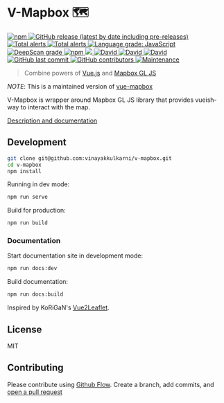 # V-Mapbox 🗺 

<a title="npm" href="https://www.npmjs.com/package/v-mapbox" rel="nofollow">
  <img alt="npm" src="https://img.shields.io/npm/v/v-mapbox?label=npm%40latest&logo=npm">
</a>
<a title="GitHub Release" href="https://github.com/vinayakkulkarni/v-mapbox/releases" rel="nofollow">
  <img alt="GitHub release (latest by date including pre-releases)" src="https://img.shields.io/github/v/release/vinayakkulkarni/v-mapbox?include_prereleases&logo=github">
</a>
<a title="CI Status" href="https://github.com/vinayakkulkarni/v-mapbox/actions?query=workflow%3Aci" rel="nofollow">
  <img alt="Total alerts" src="https://github.com/vinayakkulkarni/v-mapbox/workflows/ci/badge.svg">
</a>
<a href="https://lgtm.com/projects/g/vinayakkulkarni/v-mapbox/alerts/" rel="nofollow">
  <img alt="Total alerts" src="https://img.shields.io/lgtm/alerts/g/vinayakkulkarni/v-mapbox.svg?logo=lgtm&logoWidth=18"/>
</a>
<a href="https://lgtm.com/projects/g/vinayakkulkarni/v-mapbox/context:javascript">
  <img alt="Language grade: JavaScript" src="https://img.shields.io/lgtm/grade/javascript/g/vinayakkulkarni/v-mapbox.svg?logo=lgtm&logoWidth=18"/>
</a>
<a title="DeepScan Grade" href="https://deepscan.io/dashboard#view=project&tid=9055&pid=12397&bid=190811">
  <img src="https://deepscan.io/api/teams/9055/projects/12397/branches/190811/badge/grade.svg" alt="DeepScan grade">
</a>
<a title="downloads" href="http://npm-stat.com/charts.html?package=v-mapbox" rel="nofollow">
  <img alt="npm" src="https://img.shields.io/npm/dm/v-mapbox">
</a>
<a title="deploy" href="https://github.com/algolia/shipjs" rel="nofollow">
  <img src="https://img.shields.io/badge/deploy-🛳%20Ship.js-blue?style=flat" />
</a>
<a title="Dependencies" href="https://david-dm.org/vinayakkulkarni/v-mapbox" rel="nofollow">
  <img alt="David" src="https://img.shields.io/david/vinayakkulkarni/v-mapbox">
</a>
<a title="Dev Dependencies" href="https://david-dm.org/vinayakkulkarni/v-mapbox?type=dev" rel="nofollow">
  <img alt="David" src="https://img.shields.io/david/dev/vinayakkulkarni/v-mapbox">
</a>
<a title="Peer Dependencies" href="https://david-dm.org/vinayakkulkarni/v-mapbox?type=peer" rel="nofollow">
  <img alt="David" src="https://img.shields.io/david/peer/vinayakkulkarni/v-mapbox">
</a>
<a title="Last Commit" href="https://github.com/vinayakkulkarni/v-mapbox/commits/master" rel="nofollow">
  <img alt="GitHub last commit" src="https://img.shields.io/github/last-commit/vinayakkulkarni/v-mapbox">
</a>
<a title="Contributors" href="https://github.com/vinayakkulkarni/v-mapbox/graphs/contributors" rel="nofollow">
  <img alt="GitHub contributors" src="https://img.shields.io/github/contributors/vinayakkulkarni/v-mapbox">
</a>
<a title="maintenance" href="https://github.com/vinayakkulkarni/v-mapbox/commits/master" rel="nofollow">
  <img alt="Maintenance" src="https://img.shields.io/maintenance/yes/2020">
</a>

> Combine powers of [Vue.js](https://vuejs.org/) and [Mapbox GL JS](https://mapbox.com/mapbox-gl-js)

_NOTE_: This is a maintained version of [vue-mapbox](https://github.com/soal/vue-mapbox)

V-Mapbox is wrapper around Mapbox GL JS library that provides vueish-way to interact with the map.

[Description and documentation](https://v-mapbox.netlify.app/)

## Development

```sh
git clone git@github.com:vinayakkulkarni/v-mapbox.git
cd v-mapbox
npm install
```

Running in dev mode:

```sh
npm run serve
```

Build for production:

```sh
npm run build
```

### Documentation

Start documentation site in development mode:
```sh
npm run docs:dev
```

Build documentation:
```sh
npm run docs:build
```

Inspired by KoRiGaN's [Vue2Leaflet](https://github.com/KoRiGaN/Vue2Leaflet).

## License
MIT

## Contributing
Please contribute using [Github Flow](https://guides.github.com/introduction/flow/). Create a branch, add commits, and [open a pull request](https://github.com/vinayakkulkarni/v-mapbox/compare)
